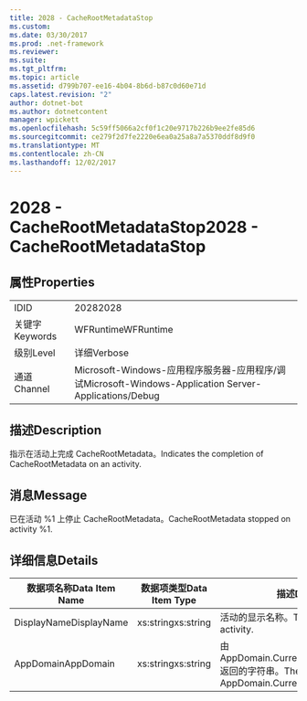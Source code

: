 ```yaml
---
title: 2028 - CacheRootMetadataStop
ms.custom: 
ms.date: 03/30/2017
ms.prod: .net-framework
ms.reviewer: 
ms.suite: 
ms.tgt_pltfrm: 
ms.topic: article
ms.assetid: d799b707-ee16-4b04-8b6d-b87c0d60e71d
caps.latest.revision: "2"
author: dotnet-bot
ms.author: dotnetcontent
manager: wpickett
ms.openlocfilehash: 5c59ff5066a2cf0f1c20e9717b226b9ee2fe85d6
ms.sourcegitcommit: ce279f2d7fe2220e6ea0a25a8a7a5370ddf8d9f0
ms.translationtype: MT
ms.contentlocale: zh-CN
ms.lasthandoff: 12/02/2017
---
```

# <a name="2028---cacherootmetadatastop"></a><span data-ttu-id="5972a-102">2028 - CacheRootMetadataStop</span><span class="sxs-lookup"><span data-stu-id="5972a-102">2028 - CacheRootMetadataStop</span></span>
## <a name="properties"></a><span data-ttu-id="5972a-103">属性</span><span class="sxs-lookup"><span data-stu-id="5972a-103">Properties</span></span>  
  
|||  
|-|-|  
|<span data-ttu-id="5972a-104">ID</span><span class="sxs-lookup"><span data-stu-id="5972a-104">ID</span></span>|<span data-ttu-id="5972a-105">2028</span><span class="sxs-lookup"><span data-stu-id="5972a-105">2028</span></span>|  
|<span data-ttu-id="5972a-106">关键字</span><span class="sxs-lookup"><span data-stu-id="5972a-106">Keywords</span></span>|<span data-ttu-id="5972a-107">WFRuntime</span><span class="sxs-lookup"><span data-stu-id="5972a-107">WFRuntime</span></span>|  
|<span data-ttu-id="5972a-108">级别</span><span class="sxs-lookup"><span data-stu-id="5972a-108">Level</span></span>|<span data-ttu-id="5972a-109">详细</span><span class="sxs-lookup"><span data-stu-id="5972a-109">Verbose</span></span>|  
|<span data-ttu-id="5972a-110">通道</span><span class="sxs-lookup"><span data-stu-id="5972a-110">Channel</span></span>|<span data-ttu-id="5972a-111">Microsoft-Windows-应用程序服务器-应用程序/调试</span><span class="sxs-lookup"><span data-stu-id="5972a-111">Microsoft-Windows-Application Server-Applications/Debug</span></span>|  
  
## <a name="description"></a><span data-ttu-id="5972a-112">描述</span><span class="sxs-lookup"><span data-stu-id="5972a-112">Description</span></span>  
 <span data-ttu-id="5972a-113">指示在活动上完成 CacheRootMetadata。</span><span class="sxs-lookup"><span data-stu-id="5972a-113">Indicates the completion of CacheRootMetadata on an activity.</span></span>  
  
## <a name="message"></a><span data-ttu-id="5972a-114">消息</span><span class="sxs-lookup"><span data-stu-id="5972a-114">Message</span></span>  
 <span data-ttu-id="5972a-115">已在活动 %1 上停止 CacheRootMetadata。</span><span class="sxs-lookup"><span data-stu-id="5972a-115">CacheRootMetadata stopped on activity %1.</span></span>  
  
## <a name="details"></a><span data-ttu-id="5972a-116">详细信息</span><span class="sxs-lookup"><span data-stu-id="5972a-116">Details</span></span>  
  
|<span data-ttu-id="5972a-117">数据项名称</span><span class="sxs-lookup"><span data-stu-id="5972a-117">Data Item Name</span></span>|<span data-ttu-id="5972a-118">数据项类型</span><span class="sxs-lookup"><span data-stu-id="5972a-118">Data Item Type</span></span>|<span data-ttu-id="5972a-119">描述</span><span class="sxs-lookup"><span data-stu-id="5972a-119">Description</span></span>|  
|--------------------|--------------------|-----------------|  
|<span data-ttu-id="5972a-120">DisplayName</span><span class="sxs-lookup"><span data-stu-id="5972a-120">DisplayName</span></span>|<span data-ttu-id="5972a-121">xs:string</span><span class="sxs-lookup"><span data-stu-id="5972a-121">xs:string</span></span>|<span data-ttu-id="5972a-122">活动的显示名称。</span><span class="sxs-lookup"><span data-stu-id="5972a-122">The display name of the activity.</span></span>|  
|<span data-ttu-id="5972a-123">AppDomain</span><span class="sxs-lookup"><span data-stu-id="5972a-123">AppDomain</span></span>|<span data-ttu-id="5972a-124">xs:string</span><span class="sxs-lookup"><span data-stu-id="5972a-124">xs:string</span></span>|<span data-ttu-id="5972a-125">由 AppDomain.CurrentDomain.FriendlyName 返回的字符串。</span><span class="sxs-lookup"><span data-stu-id="5972a-125">The string returned by AppDomain.CurrentDomain.FriendlyName.</span></span>|
